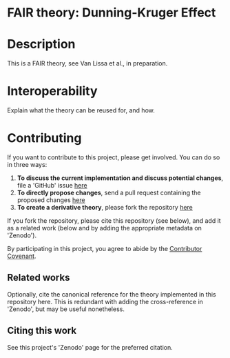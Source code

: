 # FAIR theory: Dunning-Kruger Effect

# Description

This is a FAIR theory, see Van Lissa et al., in preparation.

# Interoperability

Explain what the theory can be reused for, and how.

# Contributing

If you want to contribute to this project, please get involved. You can do so in three ways:

1. **To discuss the current implementation and discuss potential changes**, file a 'GitHub' issue [here](https://github.com/cjvanlissa/theorytools/issues)
2. **To directly propose changes**, send a pull request containing the proposed changes [here](https://github.com/cjvanlissa/theorytools/pulls)
3. **To create a derivative theory**, please fork the repository [here](https://github.com/cjvanlissa/theorytools/fork)

If you fork the repository, please cite this repository (see below), and add it as a related work (below and by adding the appropriate metadata on 'Zenodo').

By participating in this project, you agree to abide by the [Contributor Covenant](https://www.contributor-covenant.org/version/2/0/code_of_conduct.html).

## Related works

Optionally, cite the canonical reference for the theory implemented in this repository here. This is redundant with adding the cross-reference in 'Zenodo', but may be useful nonetheless.

## Citing this work

See this project's 'Zenodo' page for the preferred citation.
